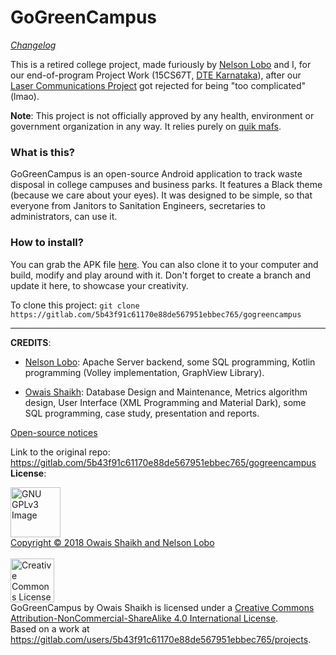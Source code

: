# GoGreenCampus

<i>[Changelog](CHANGELOG.md)</i>

This is a retired college project, made furiously by [Nelson Lobo](https://github.com/nelsonlobo99) and I, for our end-of-program Project Work (15CS67T, [DTE Karnataka](http://dte.kar.nic.in/indexe.shtml?en)), after our [Laser Communications Project](https://gitlab.com/5b43f91c61170e88de567951ebbec765/laser-communications-system) got rejected for being "too complicated" (lmao). 

<b>Note</b>: This project is not officially approved by any health, environment or government organization in any way. It relies purely on [quik mafs](https://www.youtube.com/watch?v=5zexg3wFN70).

### What is this?

GoGreenCampus is an open-source Android application to track waste disposal in college campuses and business parks. It features a Black theme (because we care about your eyes). It was designed to be simple, so that everyone from Janitors to Sanitation Engineers, secretaries to administrators, can use it.

### How to install?

You can grab the APK file [here](https://gitlab.com/5b43f91c61170e88de567951ebbec765/gogreencampus/raw/master/Prebuilt%20APKs/app-debug.apk?inline=false). You can also clone it to your computer and build, modify and play around with it. Don't forget to create a branch and update it here, to showcase your creativity. 

To clone this project:
```git clone https://gitlab.com/5b43f91c61170e88de567951ebbec765/gogreencampus```

<hr>
<b>CREDITS</b>: 

* [Nelson Lobo](https://github.com/nelsonlobo99): Apache Server backend, some SQL programming, Kotlin programming (Volley implementation, GraphView Library).

* [Owais Shaikh](https://gitlab.com/5b43f91c61170e88de567951ebbec765): Database Design and Maintenance,  Metrics algorithm design, User Interface (XML Programming and Material Dark), some SQL programming, case study, presentation and reports.

[Open-source notices](NOTICE)

Link to the original repo: <a href="https://gitlab.com/5b43f91c61170e88de567951ebbec765/gogreencampus">https://gitlab.com/5b43f91c61170e88de567951ebbec765/gogreencampus</a>
<b>License</b>:

<a href="http://www.gnu.org/licenses/gpl-3.0.en.html" rel="nofollow"><img src="https://camo.githubusercontent.com/0e71b2b50532b8f93538000b46c70a78007d0117/68747470733a2f2f7777772e676e752e6f72672f67726170686963732f67706c76332d3132377835312e706e67" alt="GNU GPLv3 Image" data-canonical-src="https://www.gnu.org/graphics/gplv3-127x51.png" width="80"></a><br> [Copyright © 2018  Owais Shaikh and Nelson Lobo](LICENSE)
<br><br><a rel="license" href="http://creativecommons.org/licenses/by-nc-sa/4.0/"><img alt="Creative Commons License" width="70" src="https://i.creativecommons.org/l/by-nc-sa/4.0/88x31.png" /></a><br /><span xmlns:dct="http://purl.org/dc/terms/" property="dct:title">GoGreenCampus</span> by <span xmlns:cc="http://creativecommons.org/ns#" property="cc:attributionName">Owais Shaikh</span> is licensed under a <a rel="license" href="http://creativecommons.org/licenses/by-nc-sa/4.0/">Creative Commons Attribution-NonCommercial-ShareAlike 4.0 International License</a>.<br />Based on a work at <a xmlns:dct="http://purl.org/dc/terms/" href="https://gitlab.com/users/5b43f91c61170e88de567951ebbec765/projects" rel="dct:source">https://gitlab.com/users/5b43f91c61170e88de567951ebbec765/projects</a>.



